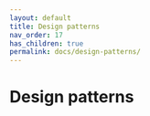 ```yaml
---
layout: default
title: Design patterns
nav_order: 17
has_children: true
permalink: docs/design-patterns/
---
```


# Design patterns
